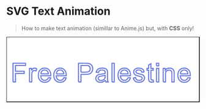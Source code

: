 # SVG Text Animation
> How to make text animation (simillar to Anime.js) but, with **CSS** only!

<P align="center">
  <img border="1px solid black"  src="img.gif">
</p>
